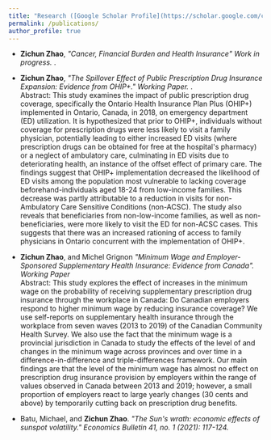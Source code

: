 ```yaml
---
title: "Research ([Google Scholar Profile](https://scholar.google.com/citations?user=6-cTZxkAAAAJ&hl=en))"
permalink: /publications/
author_profile: true
---
```

* <b>Zichun Zhao</b>, <i>"Cancer, Financial Burden and Health Insurance" Work in progress. </i>.<br>


* <b>Zichun Zhao</b>, <i>"The Spillover Effect of Public Prescription Drug Insurance Expansion: Evidence from OHIP+." Working Paper. </i>.<br>
    Abstract: This study examines the impact of public prescription drug coverage, specifically the Ontario Health Insurance Plan Plus (OHIP+) implemented in Ontario, Canada, in 2018, on emergency department (ED) utilization. It is hypothesized that prior to OHIP+, individuals without coverage for prescription drugs were less likely to visit a family physician, potentially leading to either increased ED visits (where prescription drugs can be obtained for free at the hospital's pharmacy) or a neglect of ambulatory care, culminating in ED visits due to deteriorating health, an instance of the offset effect of primary care. The findings suggest that OHIP+ implementation decreased the likelihood of ED visits among the population most vulnerable to lacking coverage beforehand-individuals aged 18-24 from low-income families. This decrease was partly attributable to a reduction in visits for non-Ambulatory Care Sensitive Conditions (non-ACSC). The study also reveals that beneficiaries from non-low-income families, as well as non-beneficiaries, were more likely to visit the ED for non-ACSC cases. This suggests that there was an increased rationing of access to family physicians in Ontario concurrent with the implementation of OHIP+.

  
* <b>Zichun Zhao</b>, and Michel Grignon  <i>"Minimum Wage and Employer-Sponsored Supplementary Health Insurance: Evidence from Canada". Working Paper</i><br>
    Abstract: This study explores the effect of increases in the minimum wage on the probability of receiving supplementary prescription drug insurance through the workplace in Canada: Do Canadian employers respond to higher minimum wage by reducing insurance coverage? We use self-reports on supplementary health insurance through the workplace from seven waves (2013 to 2019) of the Canadian Community Health Survey. We also use the fact that the minimum wage is a provincial jurisdiction in Canada to study the effects of the level of and changes in the minimum wage across provinces and over time in a difference-in-difference and triple-differences framework. Our main findings are that the level of the minimum wage has almost no effect on prescription drug insurance provision by employers within the range of values observed in Canada between 2013 and 2019; however, a small proportion of employers react to large yearly changes (30 cents and above) by temporarily cutting back on prescription drug benefits.  

  
* Batu, Michael, and <b>Zichun Zhao</b>.  <i>"The Sun's wrath: economic effects of sunspot volatility." Economics Bulletin 41, no. 1 (2021): 117-124.</i><br>






